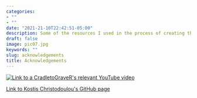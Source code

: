 ```yaml
---
categories:
- ""
- ""
date: "2021-21-10T22:42:51-05:00"
description: Some of the resources I used in the process of creating this website! 
draft: false
image: pic07.jpg
keywords: ""
slug: acknowledgements
title: Acknowledgements
---
```


[![Link to a CradletoGraveR's relevant YouTube video](/img/vid.jpg)](https://www.youtube.com/watch?v=a2y8n9PbVXA)


[Link to Kostis Christodoulou's GitHub page](https://github.com/kostis-christodoulou/ca09.mfa2022/tree/master/website)

